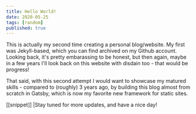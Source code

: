 ```yaml
---
title: Hello World!
date: 2020-05-25
tags: [random]
published: true
---
```


This is actually my second time creating a personal blog/website. My first was Jekyll-based, which you can find archived on my Github account. Looking back, it's pretty embarassing to be honest, but then again, maybe in a few years I'll look back on this website with disdain too - that would be progress!

That said, with this second attempt I would want to showcase my matured skills - compared to (roughly) 3 years ago, by building this blog almost from scratch in Gatsby, which is now my favorite new framework for static sites.

[[snippet]]
|Stay tuned for more updates, and have a nice day!